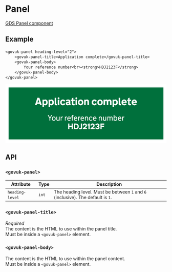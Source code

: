 # Panel

[GDS Panel component](https://design-system.service.gov.uk/components/panel/)

## Example

```razor
<govuk-panel heading-level="2">
    <govuk-panel-title>Application complete</govuk-panel-title>
    <govuk-panel-body>
        Your reference number<br><strong>HDJ2123F</strong>
    </govuk-panel-body>
</govuk-panel>
```

![Panel](../images/panel.png)

## API

### `<govuk-panel>`

| Attribute | Type | Description |
| --- | --- | --- |
| `heading-level` | `int` | The heading level. Must be between `1` and `6` (inclusive). The default is `1`. |

### `<govuk-panel-title>`

*Required*\
The content is the HTML to use within the panel title.\
Must be inside a `<govuk-panel>` element.

### `<govuk-panel-body>`

The content is the HTML to use within the panel content.\
Must be inside a `<govuk-panel>` element.

